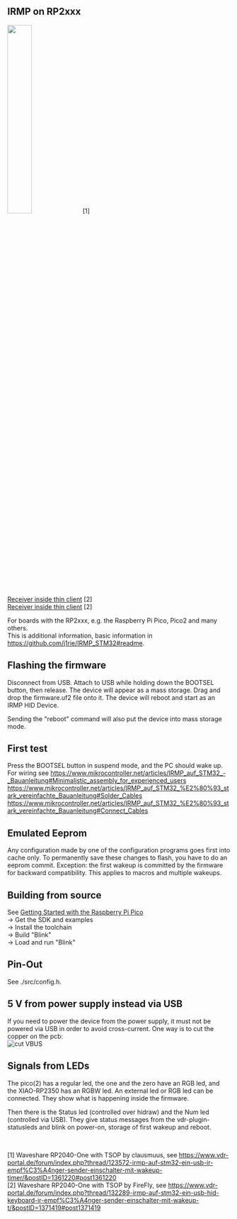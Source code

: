 ## IRMP on RP2xxx

<img src="https://www.vdr-portal.de/index.php?attachment/48154-20230825-130009-jpg" width="33%"> [1]  
[Receiver inside thin client](https://www.vdr-portal.de/index.php?attachment/49235-ir-sensor-1-jpg) [2]  
[Receiver inside thin client](https://www.vdr-portal.de/index.php?attachment/49236-ir-sensor-2-jpg) [2]

For boards with the RP2xxx, e.g. the Raspberry Pi Pico, Pico2 and many others.  
This is additional information, basic information in https://github.com/j1rie/IRMP_STM32#readme.

## Flashing the firmware
Disconnect from USB.
Attach to USB while holding down the BOOTSEL button, then release. The device will appear as a mass storage.
Drag and drop the firmware.uf2 file onto it. The device will reboot and start as an IRMP HID Device.

Sending the "reboot" command will also put the device into mass storage mode.

## First test
Press the BOOTSEL button in suspend mode, and the PC should wake up.  
For wiring see https://www.mikrocontroller.net/articles/IRMP_auf_STM32_-_Bauanleitung#Minimalistic_assembly_for_experienced_users  
https://www.mikrocontroller.net/articles/IRMP_auf_STM32_%E2%80%93_stark_vereinfachte_Bauanleitung#Solder_Cables  
https://www.mikrocontroller.net/articles/IRMP_auf_STM32_%E2%80%93_stark_vereinfachte_Bauanleitung#Connect_Cables

## Emulated Eeprom
Any configuration made by one of the configuration programs goes first into cache only. To permanently save
these changes  to flash, you have to do an eeprom commit.
Exception: the first wakeup is committed by the firmware for backward compatibility.
This applies to macros and multiple wakeups.

## Building from source
See [Getting Started with the Raspberry Pi Pico](https://rptl.io/pico-get-started)  
-> Get the SDK and examples  
-> Install the toolchain  
-> Build "Blink"  
-> Load and run "Blink"  

## Pin-Out
See ./src/config.h.

## 5 V from power supply instead via USB
If you need to power the device from the power supply, it must not be powered via USB in order to avoid cross-current.
One way is to cut the copper on the pcb:  
![cut VBUS](https://raw.githubusercontent.com/wiki/j1rie/IRMP_STM32_KBD/images/RP2040-One_VBUS_trennen.jpg)

## Signals from LEDs
The pico(2) has a regular led, the one and the zero have an RGB led, and the XIAO-RP2350 has an RGBW led.
An external led or RGB led can be connected.
They show what is happening inside the firmware.

Then there is the Status led (controlled over hidraw) and the Num led (controlled via USB).
They give status messages from the vdr-plugin-statusleds and blink on power-on, storage of first wakeup and reboot.

##
  \
[1] Waveshare RP2040-One with TSOP by clausmuus, see https://www.vdr-portal.de/forum/index.php?thread/123572-irmp-auf-stm32-ein-usb-ir-empf%C3%A4nger-sender-einschalter-mit-wakeup-timer/&postID=1361220#post1361220  
[2] Waveshare RP2040-One with TSOP by FireFly, see https://www.vdr-portal.de/forum/index.php?thread/132289-irmp-auf-stm32-ein-usb-hid-keyboard-ir-empf%C3%A4nger-sender-einschalter-mit-wakeup-t/&postID=1371419#post1371419
